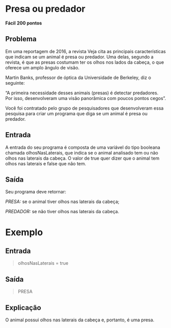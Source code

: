 # Presa ou predador
**Fácil**
__200 pontos__

## Problema

Em uma reportagem de 2016, a revista Veja cita as principais características que indicam se um animal é presa ou predador. Uma delas, segundo a revista, é que as presas costumam ter os olhos nos lados da cabeça, o que oferece um amplo ângulo de visão.

Martin Banks, professor de óptica da Universidade de Berkeley, diz o seguinte:

“A primeira necessidade desses animais (presas) é detectar predadores. Por isso, desenvolveram uma visão panorâmica com poucos pontos cegos”.

Você foi contratado pelo grupo de pesquisadores que desenvolveram essa pesquisa para criar um programa que diga se um animal é presa ou predador.

## Entrada
A entrada do seu programa é composta de uma variável do tipo booleana chamada olhosNasLaterais, que indica se o animal analisado tem ou não olhos nas laterais da cabeça. O valor de true quer dizer que o animal tem olhos nas laterais e false que não tem.

## Saída
Seu programa deve retornar:

_PRESA:_ se o animal tiver olhos nas laterais da cabeça;

_PREDADOR:_ se não tiver olhos nas laterais da cabeça.

# Exemplo
## Entrada

> olhosNasLaterais = true


## Saída
>PRESA

## Explicação
O animal possui olhos nas laterais da cabeça e, portanto, é uma presa.